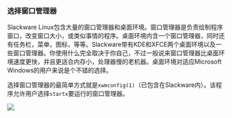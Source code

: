 ### 选择窗口管理器

Slackware Linux包含大量的窗口管理器和桌面环境。窗口管理器是负责绘制程序窗口，改变窗口大小，或类似事情的程序。桌面环境内含一个窗口管理器，同时还有任务栏，菜单，图标，等等。Slackware带有KDE和XFCE两个桌面环境以及一些窗口管理器。你使用什么完全取决于你自己，不过一般说来窗口管理器比桌面环境速度更快，并且更适合内存小，处理器慢的老机器。桌面环境对适应Microsoft Windows的用户来说是个不错的选择。

选择窗口管理器的最简单方式就是`xwmconfig(1)`（已包含在Slackware内）。该程序允许用户选择`startx`要运行的窗口管理器。

![ ](http://slackbook.org/beta/img/xwmconfig.png)
